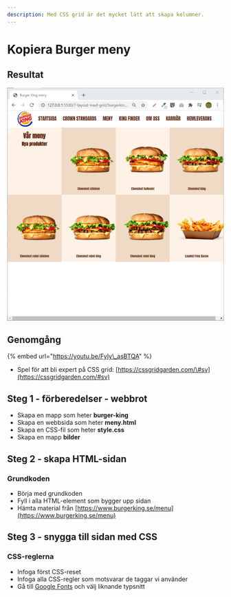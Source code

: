 ```yaml
---
description: Med CSS grid är det mycket lätt att skapa kolumner.
---
```


# Kopiera Burger meny

## Resultat

![&#xC5;terskapad med CSS grid](../.gitbook/assets/image%20%2875%29.png)

## Genomgång

{% embed url="https://youtu.be/FyIy\_asBTQA" %}

* Spel för att bli expert på CSS grid: [https://cssgridgarden.com/\#sv](https://cssgridgarden.com/#sv)

## Steg 1 - förberedelser - webbrot

* Skapa en mapp som heter **burger-king**
* Skapa en webbsida som heter **meny.html**
* Skapa en CSS-fil som heter **style.css**
* Skapa en mapp **bilder**

## Steg 2 - skapa HTML-sidan <a id="steg-2-skapa-html-sida"></a>

### Grundkoden

* Börja med grundkoden
* Fyll i alla HTML-element som bygger upp sidan
* Hämta material från [https://www.burgerking.se/menu](https://www.burgerking.se/menu)

## **Steg 3 - snygga till sidan med CSS** <a id="steg-3-snygga-till-sidan-med-css"></a>

### CSS-reglerna <a id="css-reglerna"></a>

* Infoga först CSS-reset
* Infoga alla CSS-regler som motsvarar de taggar vi använder
* Gå till [Google Fonts](https://fonts.google.com/) och välj liknande typsnitt

